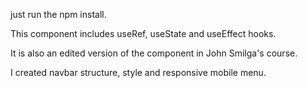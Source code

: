 just run the npm install.

This component includes useRef, useState and useEffect hooks.

It is also an edited version of the component in John Smilga's course.

I created navbar structure, style and responsive mobile menu. 
